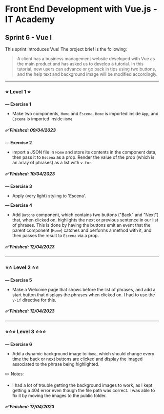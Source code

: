 # Front End Development with Vue.js - IT Academy

## **Sprint 6 - Vue I**

This sprint introduces Vue! The project brief is the following:

> A client has a business management website developed with Vue as the main product and has asked us to develop a tutorial. In this tutorial, new users can advance or go back in tips using two buttons, and the help text and background image will be modified accordingly.

---

### ⭐ **Level 1** ⭐

**— Exercise 1**

- Make two components, `Home` and `Escena`. `Home` is imported inside `App`, and `Escena` is imported inside `Home`.

##### ✅ Finished: 09/04/2023

**— Exercise 2**

- Import a JSON file in `Home` and store its contents in the component data, then pass it to `Escena` as a prop. Render the value of the prop (which is an array of phrases) as a list with `v-for`.

##### ✅ Finished: 10/04/2023

**— Exercise 3**

- Apply (very light) styling to 'Escena'.

**— Exercise 4**

- Add `Botons` component, which contains two buttons ("Back" and "Next") that, when clicked on, highlights the next or previous sentence in our list of phrases. This is done by having the buttons emit an event that the parent component (`Home`) catches and performs a method with it, and then passes the result to `Escena` via a prop.

##### ✅ Finished: 12/04/2023

---

### ⭐⭐ **Level 2** ⭐⭐

**— Exercise 5**

- Make a Welcome page that shows before the list of phrases, and add a start button that displays the phrases when clicked on. I had to use the `v-if` directive for this.

##### ✅ Finished: 12/04/2023

---

### ⭐⭐⭐ **Level 3** ⭐⭐⭐

**— Exercise 6**

- Add a dynamic background image to `Home`, which should change every time the back or next buttons are clicked and display the imaged associated to the phrase being highlighted.

✏️ Notes:

- I had a lot of trouble getting the background images to work, as I kept getting a 404 error even though the file path was correct. I was able to fix it by moving the images to the public folder.

##### ✅ Finished: 17/04/2023
